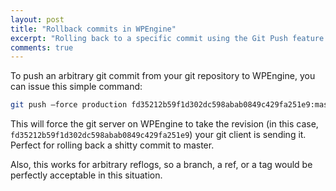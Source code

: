 ```yaml
---
layout: post
title: "Rollback commits in WPEngine"
excerpt: "Rolling back to a specific commit using the Git Push feature for WPEngine"
comments: true
---
```


To push an arbitrary git commit from your git repository to WPEngine, you can issue this simple command:

```bash
git push —force production fd35212b59f1d302dc598abab0849c429fa251e9:master
```

This will force the git server on WPEngine to take the revision (in this case, `fd35212b59f1d302dc598abab0849c429fa251e9`) your git client is sending it. Perfect for rolling back a shitty commit to master.

Also, this works for arbitrary reflogs, so a branch, a ref, or a tag would be perfectly acceptable in this situation.
